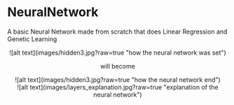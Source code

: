 # NeuralNetwork
A basic Neural Network made from scratch that does Linear Regression and Genetic Learning

<div style="text-align: center;">
![alt text](images/hidden3.jpg?raw=true "how the neural network was set")
</div>

<p style="text-align: center;">will become</p>

<div style="text-align: center;">
![alt text](images/hidden3.jpg?raw=true "how the neural network end")
 </div>

<div style="text-align: center;">
![alt text](images/layers_explanation.jpg?raw=true "explanation of the neural network")
 </div>
